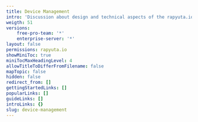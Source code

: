 ```yaml
---
title: Device Management
intro: 'Discussion about design and technical aspects of the rapyuta.io platform. Detailed information about features, use-cases and best practices'
weigth: 51
versions:
    free-pro-team: '*'
    enterprise-server: '*'
layout: false
permissions: rapyuta.io
showMiniToc: true
miniTocMaxHeadingLevel: 4
allowTitleToDifferFromFilename: false
mapTopic: false
hidden: false
redirect_from: []
gettingStartedLinks: []
popularLinks: []
guideLinks: []
introLinks: {}
slug: device-management
---
```



